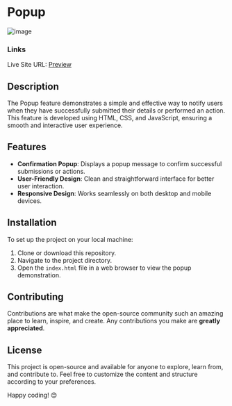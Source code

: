 # Popup

![image](https://github.com/VinayShetyeOfficial/Html_Css_JS_Projects/assets/100470361/025c3e08-86b0-4d0d-b519-f0bcf1dbed00)

### Links
Live Site URL: [Preview](https://6651614c4b92a6cdaa91a1b1--vermillion-maamoul-318d35.netlify.app/)

## Description
The Popup feature demonstrates a simple and effective way to notify users when they have successfully submitted their details or performed an action. This feature is developed using HTML, CSS, and JavaScript, ensuring a smooth and interactive user experience.

## Features
- **Confirmation Popup**: Displays a popup message to confirm successful submissions or actions.
- **User-Friendly Design**: Clean and straightforward interface for better user interaction.
- **Responsive Design**: Works seamlessly on both desktop and mobile devices.

## Installation
To set up the project on your local machine:
1. Clone or download this repository.
2. Navigate to the project directory.
3. Open the `index.html` file in a web browser to view the popup demonstration.

## Contributing
Contributions are what make the open-source community such an amazing place to learn, inspire, and create. Any contributions you make are **greatly appreciated**.

## License
This project is open-source and available for anyone to explore, learn from, and contribute to.
Feel free to customize the content and structure according to your preferences.

Happy coding! 😊

